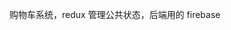 <!--
 * @Author: Beau pg.beau@outlook.com
 * @Date: 2023-04-25 14:13:20
 * @LastEditors: Beau pg.beau@outlook.com
 * @LastEditTime: 2023-04-25 17:51:16
 * @FilePath: \workspace\React-The-Complete-Guide\19-1-Advanced-Redux-Cart\README.md
 * @Description: 
 * 
 * Copyright (c) 2023 by ${git_name_email}, All Rights Reserved. 
-->
购物车系统，redux 管理公共状态，后端用的 firebase
